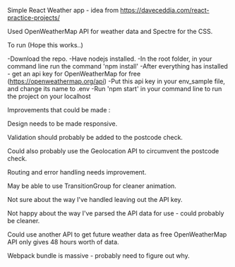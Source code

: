 Simple React Weather app - idea from https://daveceddia.com/react-practice-projects/

Used OpenWeatherMap API for weather data and Spectre for the CSS.

To run (Hope this works..)

-Download the repo. 
-Have nodejs installed.
-In the root folder, in your command line run the command 'npm install' 
-After everything has installed - get an api key for OpenWeatherMap for free (https://openweathermap.org/api)
-Put this api key in your env_sample file, and change its name to .env
-Run 'npm start' in your command line to run the project on your localhost

Improvements that could be made :

Design needs to be made responsive.

Validation should probably be added to the postcode check.

Could also probably use the Geolocation API to circumvent the postcode check.

Routing and error handling needs improvement.

May be able to use TransitionGroup for cleaner animation.

Not sure about the way I've handled leaving out the API key.

Not happy about the way I've parsed the API data for use - could probably be cleaner.

Could use another API to get future weather data as free OpenWeatherMap API only gives 48 hours worth of data.

Webpack bundle is massive - probably need to figure out why.
